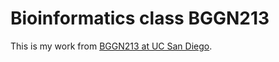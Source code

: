 # Bioinformatics class BGGN213
This is my work from [BGGN213 at UC San Diego](https://bioboot.github.io/bggn213_F19/).
